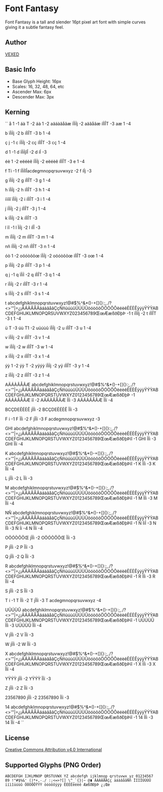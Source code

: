 # Font Fantasy
Font Fantasy is a tall and slender 16pt pixel art font with simple curves giving it a subtle fantasy feel.

## Author
[VEXED](https://v3x3d.itch.io/)

## Basic Info
- Base Glyph Height: 16px
- Scales: 16, 32, 48, 64, etc
- Ascender Max: 6px
- Descender Max: 3px

## Kerning
``
å 1 -1
áà T -2
áà 1 -2
aäáàâåãæ ïÏìÌj -2
aäâåãæ íÍîÎT -3
aæ 1 -4

b ïÏìÌj -2
b íÍîÎT -3
b 1 -4

ç j -1
c ïÏìÌj -2
cç íÍîÎT -3
cç 1 -4

d 1 -1
d ïÏìÌjîÎ -2
d íÍ -3

éè 1 -2
eëéèê ïÏìÌj -2
eëéèê íÍîÎT -3
e 1 -4

f Ti -1
f ïÏìÌîÎacdegmnopqrsuvwxyz -2
f íÍj -3

g ïÏìÌj -2
g íÍîÎT -3
g 1 -4

h ïÏìÌj -2
h íÍîÎT -3
h 1 -4

iïíìî ïÏìÌj -2
i íÍîÎT -3
i 1 -4

j ïÏìÌj -2
j íÍîÎT -3
j 1 -4

k ïÏìÌj -2
k íÍîÎT -3

l ïî -1
l ÏìÌj -2
l íÍÎ -3

m ïÏìÌj -2
m íÍîÎT -3
m 1 -4


nñ ïÏìÌj -2
nñ íÍîÎT -3
n 1 -4

óò 1 -2
oöóòôõœ ïÏìÌj -2
oöóòôõœ íÍîÎT -3
oœ 1 -4

p ïÏìÌj -2
p íÍîÎT -3
p 1 -4

q j -1
q ïÏìÌ -2
q íÍîÎT -3
q 1 -4

r ïÏìÌj -2
r íÍîÎT -3
r 1 -4

s ïÏìÌj -2
s íÍîÎT -3
s 1 -4

t abcdefghiklmnopqrstuvwxyz!@#$%^&*()-+[]{}:;,./?<>'"|\=¿¡ÄÁÀÂÅÃäáàâåãÇçÑñüúùûÜÚÙÛöóòôõÖÓÒÔÕëéèêËÉÈÊÿýỳŸÝỲABCDEFGHIJKLMNOPQRSUVWXYZ023456789ŒœÆæßðÐþÞ -1
t ïÏìÌj -2
t íÍîÎT -3
t 1 -4

ü T -3
úù T1 -2
uüúùû ïÏìÌj -2
u íÍîÎT -3
u 1 -4

v ïÏìÌj -2
v íÍîÎT -3
v 1 -4

w ïÏìÌj -2
w íÍîÎT -3
w 1 -4

x ïÏìÌj -2
x íÍîÎT -3
x 1 -4

ýỳ 1 -2
ýỳ T -2
yÿýỳ ïÏìÌj -2
yÿ íÍîÎT -3
y 1 -4

z ïÏìÌj -2
z íÍîÎT -3
z 1 -4

AÄÁÀÂÅÃÆ abcdefghiklmnopqrstuvwxyz!@#$%^&*()-+[]{}:;,./?<>'"|\=¿¡ÄÁÀÂÅÃäáàâåãÇçÑñüúùûÜÚÙÛöóòôõÖÓÒÔÕëéèêËÉÈÊÿýỳŸÝỲABCDEFGHIJKLMNOPQRSTUVWXYZ0123456789ŒœÆæßðÐþÞ -1
AÄÁÀÂÅÃÆ ïî -2
AÄÁÀÂÅÃÆ ÌÏì -3
AÄÁÀÂÅÃÆ ÎÍí -4

BCÇDEËÉÈÊ jÌÏì -2
BCÇDEËÉÈÊ ÎÍí -3

F i -1
F ÌÏì -2
F jÎÍí -3
F acdegmnopqrsuvwxyz -3

GHI abcdefghiklmnopqrstuvwxyz!@#$%^&*()-+[]{}:;,./?<>'"|\=¿¡ÄÁÀÂÅÃäáàâåãÇçÑñüúùûÜÚÙÛöóòôõÖÓÒÔÕëéèêËÉÈÊÿýỳŸÝỲABCDEFGHIJKLMNOPQRSTUVWXYZ0123456789ŒœÆæßðÐþÞïî -1
GHI ÌÏì -3
GHI ÎÍí -4

K abcdefghiklmnopqrstuvwxyz!@#$%^&*()-+[]{}:;,./?<>'"|\=¿¡ÄÁÀÂÅÃäáàâåãÇçÑñüúùûÜÚÙÛöóòôõÖÓÒÔÕëéèêËÉÈÊÿýỳŸÝỲABCDEFGHIJKLMNOPQRSTUVWXYZ0123456789ŒœÆæßðÐþÞïî -1
K ÌÏì -3
K ÎÍí -4

L jÌÏì -2
L ÎÍí -3

M abcdefghiklmnopqrstuvwxyz!@#$%^&*()-+[]{}:;,./?<>'"|\=¿¡ÄÁÀÂÅÃäáàâåãÇçÑñüúùûÜÚÙÛöóòôõÖÓÒÔÕëéèêËÉÈÊÿýỳŸÝỲABCDEFGHIJKLMNOPQRSTUVWXYZ0123456789ŒœÆæßðÐþÞïî -1
M ÌÏì -3
M ÎÍí -4

NÑ abcdefghiklmnopqrstuvwxyz!@#$%^&*()-+[]{}:;,./?<>'"|\=¿¡ÄÁÀÂÅÃäáàâåãÇçÑñüúùûÜÚÙÛöóòôõÖÓÒÔÕëéèêËÉÈÊÿýỳŸÝỲABCDEFGHIJKLMNOPQRSTUVWXYZ0123456789ŒœÆæßðÐþÞïî -1
Ñ ÌìÎ -3
N ÌÏì -3
Ñ Íí -4
N ÎÍí -4

OÖÓÒÔÕŒ jÌÏì -2
OÖÓÒÔÕŒ ÎÍí -3

P jÌÏì -2
P ÎÍí -3

Q jÌÏì -2
Q ÎÍí -3

R abcdefghiklmnopqrstuvwxyz!@#$%^&*()-+[]{}:;,./?<>'"|\=¿¡ÄÁÀÂÅÃäáàâåãÇçÑñüúùûÜÚÙÛöóòôõÖÓÒÔÕëéèêËÉÈÊÿýỳŸÝỲABCDEFGHIJKLMNOPQRSTUVWXYZ0123456789ŒœÆæßðÐþÞïî -1
R ÌÏì -3
R ÎÍí -4

S jÌÏì -2
S ÎÍí -3

T i -1
T ÌÏì -2
T jÎÍí -3
T acdegmnopqrsuvwxyz -4

UÜÚÙÛ abcdefghiklmnopqrstuvwxyz!@#$%^&*()-+[]{}:;,./?<>'"|\=¿¡ÄÁÀÂÅÃäáàâåãÇçÑñüúùûÜÚÙÛöóòôõÖÓÒÔÕëéèêËÉÈÊÿýỳŸÝỲABCDEFGHIJKLMNOPQRSTUVWXYZ0123456789ŒœÆæßðÐþÞïî -1
UÜÚÙÛ ÌÏì -3
UÜÚÙÛ ÎÍí -4

V jÌÏì -2
V ÎÍí -3

W jÌÏì -2
W ÎÍí -3

X abcdefghiklmnopqrstuvwxyz!@#$%^&*()-+[]{}:;,./?<>'"|\=¿¡ÄÁÀÂÅÃäáàâåãÇçÑñüúùûÜÚÙÛöóòôõÖÓÒÔÕëéèêËÉÈÊÿýỳŸÝỲABCDEFGHIJKLMNOPQRSTUVWXYZ0123456789ŒœÆæßðÐþÞïî -1
X ÌÏì -3
X ÎÍí -4

YŸÝỲ jÌÏì -2
YŸÝỲ ÎÍí -3

Z jÌÏì -2
Z ÎÍí -3

23567890 jÌÏì -2
23567890 ÎÍí -3

14 abcdefghiklmnopqrstuvwxyz!@#$%^&*()-+[]{}:;,./?<>'"|\=¿¡ÄÁÀÂÅÃäáàâåãÇçÑñüúùûÜÚÙÛöóòôõÖÓÒÔÕëéèêËÉÈÊÿýỳŸÝỲABCDEFGHIJKLMNOPQRSTUVWXYZ0123456789ŒœÆæßðÐþÞïî -1
14 ÌÏì -3
14 ÎÍí -4
``

## License
[Creative Commons Attribution v4.0 International](https://creativecommons.org/licenses/by/4.0/deed.en)

## Supported Glyphs (PNG Order)
``
ABCDEFGH
IJKLMNOP
QRSTUVWX
YZ
abcdefgh
ijklmnop
qrstuvwx
yz
01234567
89
 !"#$%&'
()*+,-./
:;<=>?[]
\^_`{}|~
@∎
ÄÁÀÂÅÃÇç
äáàâåãÑñ
ÏÍÌÎÜÚÙÛ
ïíìîüúùû
ÖÓÒÔÕŸÝỲ
öóòôõÿýỳ
ËÉÈÊëéèê
ÆæßðÐþÞ
¿¡Œœ
``

